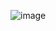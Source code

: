 
![image](https://user-images.githubusercontent.com/76560887/194389080-b4ede590-5f50-4902-b2a7-79153c14e13a.png)
